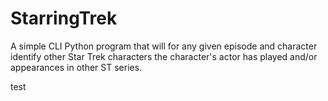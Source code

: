 # StarringTrek
A simple CLI Python program that will for any given episode and character identify other Star Trek characters the character's actor has played and/or appearances in other ST series.

test